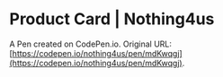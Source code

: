 # Product Card | Nothing4us

A Pen created on CodePen.io. Original URL: [https://codepen.io/nothing4us/pen/mdKwqgj](https://codepen.io/nothing4us/pen/mdKwqgj).

